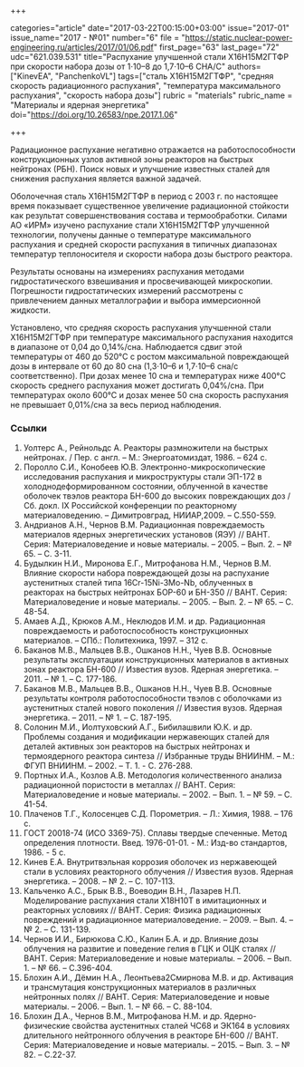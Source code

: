 +++

categories="article"
date="2017-03-22T00:15:00+03:00"
issue="2017-01"
issue_name="2017 - №01"
number="6"
file = "https://static.nuclear-power-engineering.ru/articles/2017/01/06.pdf"
first_page="63"
last_page="72"
udc="621.039.531"
title="Распухание улучшенной стали Х16Н15М2ГТФР при скорости набора дозы от 1⋅10–8 до 1,7⋅10–6 СНА/С"
authors=["KinevEA", "PanchenkoVL"]
tags=["сталь Х16Н15М2ГТФР", "средняя скорость радиационного распухания", "температура максимального распухания", "скорость набора дозы"]
rubric = "materials"
rubric_name = "Материалы и ядерная энергетика"
doi="https://doi.org/10.26583/npe.2017.1.06"

+++

Радиационное распухание негативно отражается на работоспособности конструкционных узлов активной зоны реакторов на быстрых нейтронах (РБН). Поиск новых и улучшение известных сталей для снижения распухания является важной задачей.

Оболочечная сталь Х16Н15М2ГТФР в период с 2003 г. по настоящее время показывает существенное увеличение радиационной стойкости как результат совершенствования состава и термообработки. Силами АО «ИРМ» изучено распухание стали Х16Н15М2ГТФР улучшенной технологии, получены данные о температуре максимального распухания и средней скорости распухания в типичных диапазонах температур теплоносителя и скорости набора дозы быстрого реактора.

Результаты основаны на измерениях распухания методами гидростатического взвешивания и просвечивающей микроскопии. Погрешности гидростатических измерений рассмотрены с привлечением данных металлографии и выбора иммерсионной жидкости.

Установлено, что средняя скорость распухания улучшенной стали Х16Н15М2ГТФР при температуре максимального распухания находится в диапазоне от 0,04 до 0,14%/сна. Наблюдается сдвиг этой температуры от 460 до 520°C с ростом максимальной повреждающей дозы в интервале от 60 до 80 сна (1,3⋅10–6 и 1,7⋅10–6 сна/с соответственно). При дозах менее 10 сна и температурах ниже 400°C скорость среднего распухания может достигать 0,04%/сна. При температурах около 600°C и дозах менее 50 сна скорость распухания не превышает 0,01%/сна за весь период наблюдения.

### Ссылки

1. Уолтерс А., Рейнольдс А. Реакторы размножители на быстрых нейтронах. / Пер. с англ. – М.: Энергоатомиздат, 1986. – 624 с.
2. Поролло С.И., Конобеев Ю.В. Электронно-микроскопические исследования распухания и микроструктуры стали ЭП-172 в холоднодеформированном состоянии, облученной в качестве оболочек твэлов реактора БН-600 до высоких повреждающих доз / Сб. докл. IX Российской конференции по реакторному материаловедению. – Димитровград, НИИАР,2009. – С.550-559.
3. Андрианов А.Н., Чернов В.М. Радиационная повреждаемость материалов ядерных энергетических установов (ЯЭУ) // ВАНТ. Серия: Материаловедение и новые материалы. – 2005. – Вып. 2. – № 65. – С. 3-11.
4. Будылкин Н.И., Миронова Е.Г., Митрофанова Н.М., Чернов В.М. Влияние скорости набора повреждающей дозы на распухание аустенитных сталей типа 16Cr-15Ni-3Mo-Nb, облученных в реакторах на быстрых нейтронах БОР-60 и БН-350 // ВАНТ. Серия: Материаловедение и новые материалы. – 2005. – Вып. 2. – № 65. – С. 48-54.
5. Амаев А.Д., Крюков А.М., Неклюдов И.М. и др. Радиационная повреждаемость и работоспособность конструкционных материалов. – СПб.: Политехника, 1997. – 312 с.
6. Баканов М.В., Мальцев В.В., Ошканов Н.Н., Чуев В.В. Основные результаты эксплуатации конструкционных материалов в активных зонах реактора БН-600 // Известия вузов. Ядерная энергетика. – 2011. – № 1. – С. 177-186.
7. Баканов М.В., Мальцев В.В., Ошканов Н.Н., Чуев В.В. Основные результаты контроля работоспособности твэлов с оболочками из аустенитных сталей нового поколения // Известия вузов. Ядерная энергетика. – 2011. – № 1. – С. 187-195.
8. Солонин М.И., Иолтуховский А.Г., Бибилашвили Ю.К. и др. Проблемы создания и модификации нержавеющих сталей для деталей активных зон реакторов на быстрых нейтронах и термоядерного реактора синтеза // Избранные труды ВНИИНМ. – М.: ФГУП ВНИИНМ. – 2002. – Т. 1. - С. 276-288.
9. Портных И.А., Козлов А.В. Методология количественного анализа радиационной пористости в металлах // ВАНТ. Серия: Материаловедение и новые материалы. – 2002. – Вып. 1. – № 59. – С. 41-54.
10. Плаченов Т.Г., Колосенцев С.Д. Порометрия. – Л.: Химия, 1988. – 176 с.
11. ГОСТ 20018-74 (ИСО 3369-75). Сплавы твердые спеченные. Метод определения плотности. Введ. 1976-01-01. - М.: Изд-во стандартов, 1986. - 5 с.
12. Кинев Е.А. Внутритвэльная коррозия оболочек из нержавеющей стали в условиях реакторного облучения // Известия вузов. Ядерная энергетика. – 2008. – № 2. – С. 107-113.
13. Кальченко А.С., Брык В.В., Воеводин В.Н., Лазарев Н.П. Моделирование распухания стали Х18Н10Т в имитационных и реакторных условиях // ВАНТ. Серия: Физика радиационных повреждений и радиационное материаловедение. – 2009. – Вып. 4. – № 2. – С. 131-139.
14. Чернов И.И., Бирюкова С.Ю., Калин Б.А. и др. Влияние дозы облучения на развитие и поведение гелия в ГЦК и ОЦК сталях // ВАНТ. Серия: Материаловедение и новые материалы. – 2006. – Вып. 1. – № 66. – С.396-404.
15. Блохин А.И., Дёмин Н.А., Леонтьева2Смирнова М.В. и др. Активация и трансмутация конструкционных материалов в различных нейтронных полях // ВАНТ. Серия: Материаловедение и новые материалы. – 2006. – Вып. 1. – № 66. – С. 88-104.
16. Блохин Д.А., Чернов В.М., Митрофанова Н.М. и др. Ядерно-физические свойства аустенитных сталей ЧС68 и ЭК164 в условиях длительного нейтронного облучения в реакторе БН-600 // ВАНТ. Серия: Материаловедение и новые материалы. – 2015. – Вып. 3. – № 82. – С.22-37.